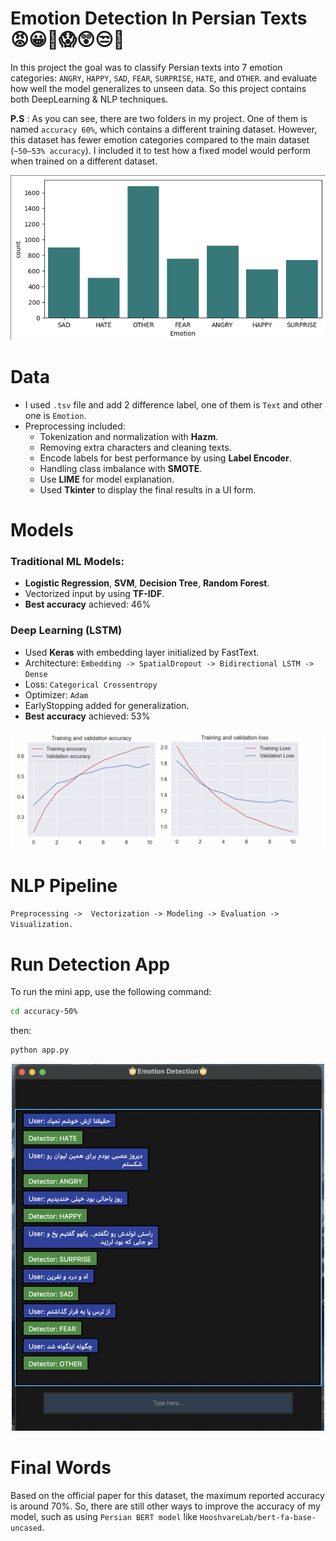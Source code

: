 # Emotion Detection In Persian Texts     😡😀🙁😱😲😒🤐

In this project the goal was to classify Persian texts into 7 emotion categories: `ANGRY`, `HAPPY`, `SAD`, `FEAR`, `SURPRISE`, `HATE`, and `OTHER`.
and evaluate how well the model generalizes to unseen data.
So this project contains both DeepLearning & NLP techniques.

**P.S** : As you can see, there are two folders in my project. One of them is named `accuracy 60%`, which contains a different training dataset. However, this dataset has fewer emotion categories compared to the main dataset (`~50–53% accuracy`). I included it to test how a fixed model would perform when trained on a different dataset.

<p align="center">
<img src="img/Screenshot%202025-08-04%20at%2020.00.25.png" width="650"/>
</p>

# Data
* I used `.tsv` file and add 2 difference label, one of them is `Text` and other one is `Emotion`.
* Preprocessing included:
	*  Tokenization and normalization with **Hazm**.
	* Removing extra characters and cleaning texts.
	* Encode labels for best performance by using **Label Encoder**.
	* Handling class imbalance with **SMOTE**.
	* Use  **LIME** for model explanation.
	* Used **Tkinter** to display the final results in a UI form.

# Models

### Traditional ML Models:
* **Logistic Regression**, **SVM**, **Decision Tree**, **Random Forest**.
*  Vectorized input by using **TF-IDF**.
* **Best accuracy** achieved: 46%

### Deep Learning (LSTM)
* Used **Keras** with embedding layer initialized by FastText.
* Architecture: `Embedding -> SpatialDropout -> Bidirectional LSTM -> Dense`
* Loss: `Categorical Crossentropy`
* Optimizer: `Adam`
* EarlyStopping added for generalization.
* **Best accuracy** achieved: 53%

<p align="center">
<img src="img/Screenshot%202025-08-04%20at%2020.19.48.png" width="650"/>
</p>


# NLP Pipeline
`Preprocessing ->  Vectorization -> Modeling -> Evaluation -> Visualization.`

# Run Detection App

To run the mini app, use the following command:

```bash
cd accuracy-50%
```
then:
```bash
python app.py
```


<p align="center">
  <img src="img/Screenshot%202025-08-04%20at%2001.26.59.png" width="500" />
</p>


# Final Words
Based on the official paper for this dataset, the maximum reported accuracy is around 70%. So, there are still other ways to improve the accuracy of my model, such as using  `Persian BERT model` like `HooshvareLab/bert-fa-base-uncased`.


